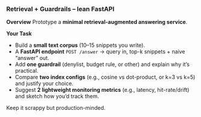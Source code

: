 ### Retrieval + Guardrails – lean FastAPI

**Overview**
Prototype a **minimal retrieval-augmented answering service**.

**Your Task**

- Build a **small text corpus** (10–15 snippets you write).
- A **FastAPI endpoint** `POST /answer` → query in, top-k snippets + naive “answer” out.
- Add **one guardrail** (denylist, budget rule, or other) and explain why it’s practical.
- Compare **two index configs** (e.g., cosine vs dot-product, or k=3 vs k=5) and justify your choice.
- Suggest **2 lightweight monitoring metrics** (e.g., latency, hit-rate/drift) and sketch how you’d track them.

Keep it scrappy but production-minded.